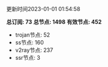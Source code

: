 更新时间2023-01-01 01:54:58

**总订阅: 73**
**总节点: 1498**
**有效节点: 452**
- trojan节点: 52
- ss节点: 160
- v2ray节点: 237
- ssr节点: 3
